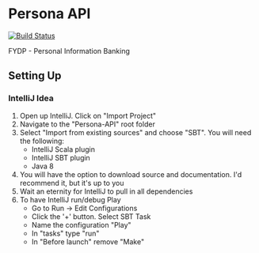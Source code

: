 Persona API
===========

[![Build Status](https://travis-ci.org/TeamPersona/Persona-API.svg?branch=master)](https://travis-ci.org/TeamPersona/Persona-API)

FYDP - Personal Information Banking

Setting Up
----------

### IntelliJ Idea
1. Open up IntelliJ.  Click on "Import Project"
2. Navigate to the "Persona-API" root folder
3. Select "Import from existing sources" and choose "SBT".  You will need the following:
    * IntelliJ Scala plugin
    * IntelliJ SBT plugin
    * Java 8
4. You will have the option to download source and documentation.  I'd recommend it, but it's up to you
5. Wait an eternity for IntelliJ to pull in all dependencies
6. To have IntelliJ run/debug Play
    * Go to Run -> Edit Configurations
    * Click the '+' button.  Select SBT Task
    * Name the configuration "Play"
    * In "tasks" type "run"
    * In "Before launch" remove "Make"